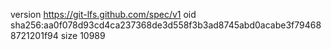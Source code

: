 version https://git-lfs.github.com/spec/v1
oid sha256:aa0f078d93cd4ca237368de3d558f3b3ad8745abd0acabe3f794688721201f94
size 10989
